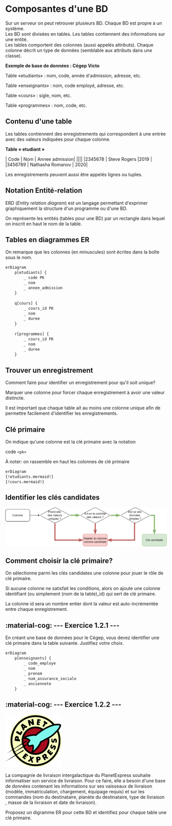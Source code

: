# Composantes d'une BD

Sur un serveur on peut retrouver plusieurs BD. Chaque BD est propre à un système.  
Les BD sont divisées en tables. Les tables contiennent des informations sur une entité.  
Les tables comportent des colonnes (aussi appelés attributs). Chaque colonne décrit un type de données (semblable aux attributs dans une classe).

**Exemple de base de données : Cégep Victo**

Table «etudiants» : nom, code, année d'admission, adresse, etc.

Table «enseignants» : nom, code employé, adresse, etc.

Table «cours» : sigle, nom, etc.

Table «programmes» : nom, code, etc.

## Contenu d'une table

Les tables contiennent des enregistrements qui correspondent à une entrée avec des valeurs indiquées pour chaque colonne.

**Table « etudiant »**

| Code | Nom | Annee admission|
||||
|2345678 | Steve Rogers |2019 |
|3456789 | Nathasha Romanov | 2020|

Les enregistrements peuvent aussi être appelés lignes ou tuples.

## Notation Entité-relation

ERD (_Entity relation diagram_) est un langage permettant d'exprimer graphiquement la structure d'un programme ou d'une BD.

On représente les entités (tables pour une BD) par un rectangle dans lequel on inscrit en haut le nom de la table.

## Tables en diagrammes ER

On remarque que les colonnes (en minuscules) sont écrites dans la boîte sous le nom.

``` mermaid
erDiagram  
    p[etudiants] {
        _ code PK
        _ nom
        _ annee_admission
    }

    q[cours] {
        _ cours_id PK
        _ nom
        _ duree
    }

    r[programmes] {
        _ cours_id PK
        _ nom
        _ duree
    }
```

## Trouver un enregistrement

Comment faire pour identifier un enregistrement pour qu'il soit unique?

Marquer une colonne pour forcer chaque enregistrement à avoir une valeur distincte.

Il est important que chaque table ait au moins une colonne unique afin de permettre facilement d'identifier les enregistrements.

## Clé primaire

On indique qu'une colonne est la clé primaire avec la notation

code `<pk>`

À noter: on rassemble en haut les colonnes de clé primaire

``` mermaid
erDiagram  
{!etudiants.mermaid!} 
{!cours.mermaid!}
```

## Identifier les clés candidates

![](images/1_choix_cle_primaire.png)

## Comment choisir la clé primaire?

On sélectionne parmi les clés candidates une colonne pour jouer le rôle de clé primaire.

Si aucune colonne ne satisfait les conditions, alors on ajoute une colonne identifiant (ou simplement (nom de la table)\_id) qui sert de clé primaire.

La colonne id sera un nombre entier dont la valeur est auto-incrémentée entre chaque enregistrement.

## :material-cog: --- Exercice 1.2.1 ---

En créant une base de données pour le Cégep, vous devez identifier une clé primaire dans la table suivante. Justifiez votre choix.

``` mermaid
erDiagram  
    p[enseignants] {
        _ code_employe
        _ nom
        _ prenom
        _ num_assurance_sociale
        _ anciennete
    }
```

## :material-cog: --- Exercice 1.2.2 ---

![](images/1_planet_express.png)

La compagnie de livraison intergalactique du PlanetExpress souhaite informatiser son service de livraison. Pour ce faire, elle a besoin d'une base de données contenant les informations sur ses vaisseaux de livraison (modèle, immatriculation, chargement, équipage requis) et sur les commandes (nom du destinataire, planète du destinataire, type de livraison , masse de la livraison et date de livraison).

Proposez un digramme ER pour cette BD et identifiez pour chaque table une clé primaire.
